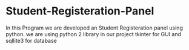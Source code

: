# Student-Registeration-Panel
 In this Program we are developed an Student Registeration panel using python. we are using python 2 library in our project tkinter for GUI and sqllite3 for database
